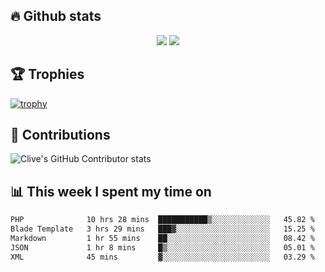 ## &#128293; Github stats

<!-- GitHub Readme Streak Stats - https://github.com/DenverCoder1/github-readme-streak-stats -->
<p align="center">

<picture>
  <source 
    srcset="https://github-readme-stats.vercel.app/api?username=clivewalkden&count_private=true&show_icons=true&theme=darcula"
    media="(prefers-color-scheme: dark)"
  />
  <source
    srcset="https://github-readme-stats.vercel.app/api?username=clivewalkden&count_private=true&show_icons=true&theme=calm"
    media="(prefers-color-scheme: light), (prefers-color-scheme: no-preference)"
  />
  <img src="https://github-readme-stats.vercel.app/api?username=clivewalkden&count_private=true&show_icons=true&theme=darcula" />
</picture>

<a href="https://git.io/streak-stats" target="_blank">
  <img src="http://github-readme-streak-stats.herokuapp.com?user=clivewalkden&theme=darcula&date_format=j%20M%5B%20Y%5D" />
</a>

</p>

## &#127942; Trophies
[![trophy](https://github-profile-trophy.vercel.app/?username=clivewalkden&theme=onedark)](https://github.com/clivewalkden/github-profile-trophy)

## &#129309; Contributions
![Clive's GitHub Contributor stats](https://github-contributor-stats.vercel.app/api?username=clivewalkden)

## &#128202; This week I spent my time on
<!--START_SECTION:waka-->

```txt
PHP              10 hrs 28 mins  ███████████▒░░░░░░░░░░░░░   45.82 %
Blade Template   3 hrs 29 mins   ███▓░░░░░░░░░░░░░░░░░░░░░   15.25 %
Markdown         1 hr 55 mins    ██░░░░░░░░░░░░░░░░░░░░░░░   08.42 %
JSON             1 hr 8 mins     █▒░░░░░░░░░░░░░░░░░░░░░░░   05.01 %
XML              45 mins         ▓░░░░░░░░░░░░░░░░░░░░░░░░   03.29 %
```

<!--END_SECTION:waka-->
